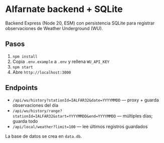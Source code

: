 # Alfarnate backend + SQLite

Backend Express (Node 20, ESM) con persistencia SQLite para registrar observaciones de Weather Underground (WU).

## Pasos
1. `npm install`
2. Copia `.env.example` a `.env` y rellena `WU_API_KEY`
3. `npm start`
4. Abre `http://localhost:3000`

## Endpoints
- `/api/wu/history?stationId=IALFAR32&date=YYYYMMDD` — proxy + guarda observaciones del día
- `/api/wu/history/range?stationId=IALFAR32&start=YYYYMMDD&end=YYYYMMDD` — múltiples días; guarda todo
- `/api/local/weather?limit=100` — lee últimos registros guardados

La base de datos se crea en `data.db`.

